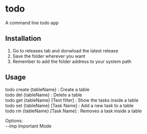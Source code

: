 # todo

A command line todo app

## Installation

1. Go to releases tab and donwload the latest release
2. Save the folder wherever you want
3. Remember to add the folder address to your system path

## Usage

todo create {tableName} : Create a table<br>
todo del {tableName} : Delete a table<br>
todo get {tableName} [Text filter] : Show the tasks inside a table<br>
todo set {tableName} [Task Name] : Add a new task to a table<br>
todo rm {tableName} [Task Name] : Removes a task inside a table<br>

Options:<br>
--imp Important Mode
